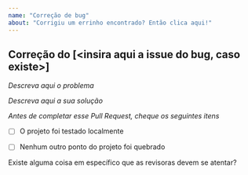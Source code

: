 ```yaml
---
name: "Correção de bug"
about: "Corrigiu um errinho encontrado? Então clica aqui!"
---
```


## Correção do [<insira aqui a issue do bug, caso existe>]

*Descreva aqui o problema*


*Descreva aqui a sua solução*


*Antes de completar esse Pull Request, cheque os seguintes itens*
- [ ] O projeto foi testado localmente
- [ ] Nenhum outro ponto do projeto foi quebrado


Existe alguma coisa em específico que as revisoras devem se atentar?
